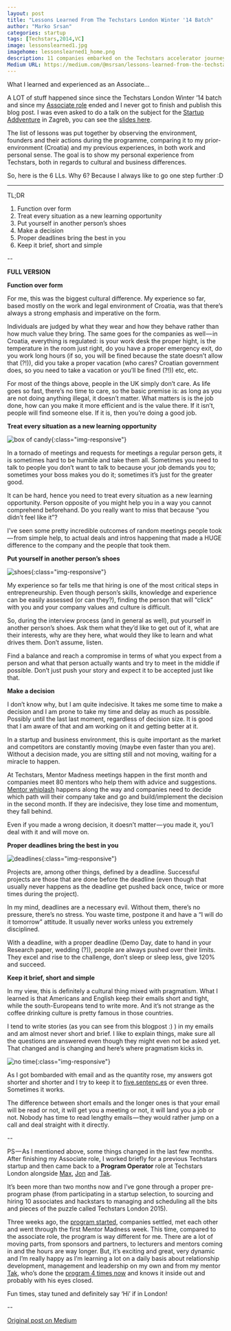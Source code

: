 ```yaml
---
layout: post
title: "Lessons Learned From The Techstars London Winter '14 Batch"
author: "Marko Srsan"
categories: startup
tags: [Techstars,2014,VC]
image: lessonslearned1.jpg
imagehome: lessonslearned1_home.png
description: 11 companies embarked on the Techstars accelerator journey. Here is what I learned by working alongside them for 3 months.
Medium URL: https://medium.com/@msrsan/lessons-learned-from-the-techstars-london-winter-14-batch-61920acef616
---
```

What I learned and experienced as an Associate...

A LOT of stuff happened since since the Techstars London Winter ’14 batch and since my [Associate role](https://medium.com/@msrsan/how-i-got-accepted-to-techstars-london-40f27b325e29) ended and I never got to finish and publish this blog post. I was even asked to do a talk on the subject for the [Startup Addventure](http://2015.startupaddventure.co/) in Zagreb, you can see the [slides here](http://www.slideshare.net/europeventuresummit/sa-zagreb-marko-srsan?qid=217a0c01-5f5b-4ddc-9b99-80441ee26deb&v=default&b=&from_search=59).

The list of lessons was put together by observing the environment, founders and their actions during the programme, comparing it to my prior-environment (Croatia) and my previous experiences, in both work and personal sense. The goal is to show my personal experience from Techstars, both in regards to cultural and business differences.

So, here is the 6 LLs. Why 6? Because I always like to go one step further :D

---

TL;DR

1. Function over form
2. Treat every situation as a new learning opportunity
3. Put yourself in another person’s shoes
4. Make a decision
5. Proper deadlines bring the best in you
6. Keep it brief, short and simple

--

**FULL VERSION**

**Function over form**

For me, this was the biggest cultural difference. My experience so far, based mostly on the work and legal environment of Croatia, was that there’s always a strong emphasis and imperative on the form.

Individuals are judged by what they wear and how they behave rather than how much value they bring. The same goes for the companies as well — in Croatia, everything is regulated: is your work desk the proper hight, is the temperature in the room just right, do you have a proper emergency exit, do you work long hours (if so, you will be fined because the state doesn’t allow that (?!)), did you take a proper vacation (who cares? Croatian government does, so you need to take a vacation or you’ll be fined (?!)) etc, etc.

For most of the things above, people in the UK simply don’t care. As life goes so fast, there’s no time to care, so the basic premise is: as long as you are not doing anything illegal, it doesn’t matter. What matters is is the job done, how can you make it more efficient and is the value there. If it isn’t, people will find someone else. If it is, then you’re doing a good job.

**Treat every situation as a new learning opportunity**

![box of candy](../assets/img/lessonslearned2.jpeg){:class="img-responsive"}

In a tornado of meetings and requests for meetings a regular person gets, it is sometimes hard to be humble and take them all. Sometimes you need to talk to people you don’t want to talk to because your job demands you to; sometimes your boss makes you do it; sometimes it’s just for the greater good.

It can be hard, hence you need to treat every situation as a new learning opportunity. Person opposite of you might help you in a way you cannot comprehend beforehand. Do you really want to miss that because “you didn’t feel like it”?

I’ve seen some pretty incredible outcomes of random meetings people took — from simple help, to actual deals and intros happening that made a HUGE difference to the company and the people that took them.

**Put yourself in another person’s shoes**

![shoes](../assets/img/lessonslearned3.jpeg){:class="img-responsive"}

My experience so far tells me that hiring is one of the most critical steps in entrepreneurship. Even though person’s skills, knowledge and experience can be easily assessed (or can they?), finding the person that will “click” with you and your company values and culture is difficult.

So, during the interview process (and in general as well), put yourself in another person’s shoes. Ask them what they’d like to get out of it, what are their interests, why are they here, what would they like to learn and what drives them. Don’t assume, listen.

Find a balance and reach a compromise in terms of what you expect from a person and what that person actually wants and try to meet in the middle if possible. Don’t just push your story and expect it to be accepted just like that.

**Make a decision**

I don’t know why, but I am quite indecisive. It takes me some time to make a decision and I am prone to take my time and delay as much as possible. Possibly until the last last moment, regardless of decision size. It is good that I am aware of that and am working on it and getting better at it.

In a startup and business environment, this is quite important as the market and competitors are constantly moving (maybe even faster than you are). Without a decision made, you are sitting still and not moving, waiting for a miracle to happen.

At Techstars, Mentor Madness meetings happen in the first month and companies meet 80 mentors who help them with advice and suggestions. [Mentor whiplash](http://www.feld.com/archives/2013/07/the-positive-benefit-of-mentor-whiplash.html) happens along the way and companies need to decide which path will their company take and go and build/implement the decision in the second month. If they are indecisive, they lose time and momentum, they fall behind.

Even if you made a wrong decision, it doesn’t matter — you made it, you’l deal with it and will move on.

**Proper deadlines bring the best in you**

![deadlines](../assets/img/lessonslearned4.png){:class="img-responsive"}

Projects are, among other things, defined by a deadline. Successful projects are those that are done before the deadline (even though that usually never happens as the deadline get pushed back once, twice or more times during the project).

In my mind, deadlines are a necessary evil. Without them, there’s no pressure, there’s no stress. You waste time, postpone it and have a “I will do it tomorrow” attitude. It usually never works unless you extremely disciplined.

With a deadline, with a proper deadline (Demo Day, date to hand in your Research paper, wedding (?)), people are always pushed over their limits. They excel and rise to the challenge, don’t sleep or sleep less, give 120% and succeed.

**Keep it brief, short and simple**

In my view, this is definitely a cultural thing mixed with pragmatism. What I learned is that Americans and English keep their emails short and tight, while the south-Europeans tend to write more. And it’s not strange as the coffee drinking culture is pretty famous in those countries.

I tend to write stories (as you can see from this blogpost :) ) in my emails and am almost never short and brief. I like to explain things, make sure all the questions are answered even though they might even not be asked yet. That changed and is changing and here’s where pragmatism kicks in.

![no time](../assets/img/lessonslearned5.jpeg){:class="img-responsive"}

As I got bombarded with email and as the quantity rose, my answers got shorter and shorter and I try to keep it to [five.sentenc.es](http://five.sentenc.es/) or even three. Sometimes it works.

The difference between short emails and the longer ones is that your email will be read or not, it will get you a meeting or not, it will land you a job or not. Nobody has time to read lengthy emails — they would rather jump on a call and deal straight with it directly.

--

PS — As I mentioned above, some things changed in the last few months. After finishing my Associate role, I worked briefly for a previous Techstars startup and then came back to a **Program Operator** role at Techstars London alongside [Max](https://twitter.com/maxkellyuk), [Jon](https://twitter.com/jd) and [Tak](https://twitter.com/tak_lo).

It’s been more than two months now and I’ve gone through a proper pre-program phase (from participating in a startup selection, to sourcing and hiring 10 associates and hackstars to managing and scheduling all the bits and pieces of the puzzle called Techstars London 2015).

Three weeks ago, the [program started](http://www.techstars.com/introducing-the-10-companies-for-the-london-fall-2015-class/), companies settled, met each other and went through the first Mentor Madness week. This time, compared to the associate role, the program is way different for me. There are a lot of moving parts, from sponsors and partners, to lecturers and mentors coming in and the hours are way longer. But, it’s exciting and great, very dynamic and I’m really happy as I’m learning a lot on a daily basis about relationship development, management and leadership on my own and from my mentor [Tak](http://www.taklo.co/), who’s done the [program 4 times now](http://taklo.co/its-my-fourth-london-techstars-program) and knows it inside out and probably with his eyes closed.

Fun times, stay tuned and definitely say ‘Hi’ if in London!

--

[Original post on Medium](https://medium.com/@msrsan/lessons-learned-from-the-techstars-london-winter-14-batch-61920acef616)